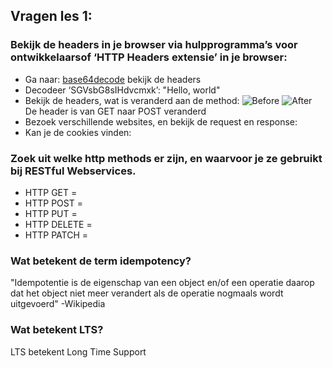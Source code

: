 ## Vragen les 1:

### Bekijk de headers in je browser via hulpprogramma’s voor ontwikkelaarsof ‘HTTP Headers extensie’ in je browser: 
- Ga naar: [base64decode](https://www.base64decode.org/en) bekijk de headers 
- Decodeer ‘SGVsbG8sIHdvcmxk’:
"Hello, world"
- Bekijk de headers, wat is veranderd aan de method:
![Before](https://github.com/BoyK99/prog02-6/img/before.jpg?raw=true)
![After](https://github.com/BoyK99/prog02-6/img/after.jpg?raw=true)
De header is van GET naar POST veranderd
- Bezoek verschillende websites, en bekijk de request en response:
- Kan je de cookies vinden:


### Zoek uit welke http methods er zijn, en waarvoor je ze gebruikt bij RESTful Webservices. 
- HTTP GET      = 
- HTTP POST     = 
- HTTP PUT      = 
- HTTP DELETE   = 
- HTTP PATCH    = 

### Wat betekent de term idempotency?
"Idempotentie is de eigenschap van een object en/of een operatie daarop dat het object niet meer verandert als de operatie nogmaals wordt uitgevoerd" -Wikipedia

### Wat betekent LTS?
LTS betekent Long Time Support
